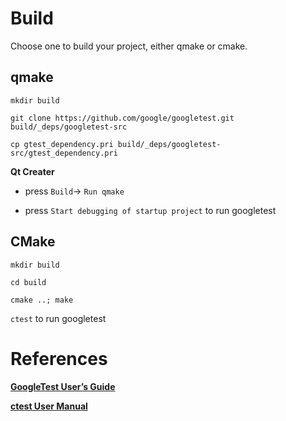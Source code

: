 # Build

Choose one to build your project, either qmake or cmake.

## qmake

```mkdir build```

```git clone https://github.com/google/googletest.git build/_deps/googletest-src```

```cp gtest_dependency.pri build/_deps/googletest-src/gtest_dependency.pri```

**Qt Creater**

- press ```Build```-> ```Run qmake```

- press ```Start debugging of startup project``` to run googletest

## CMake

```mkdir build```

```cd build```

```cmake ..; make```

```ctest``` to run googletest

# References

**[GoogleTest User’s Guide](https://google.github.io/googletest/)**

**[ctest User Manual](https://cmake.org/cmake/help/latest/manual/ctest.1.html)**
